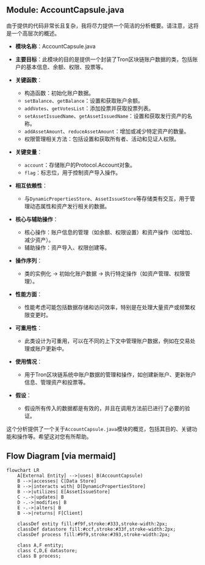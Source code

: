 ## Module: AccountCapsule.java
由于提供的代码非常长且复杂，我将尽力提供一个简洁的分析概要。请注意，这将是一个高层次的概述。

- **模块名称**：AccountCapsule.java

- **主要目标**：此模块的目的是提供一个封装了Tron区块链账户数据的类，包括账户的基本信息、余额、权限、投票等。

- **关键函数**：
  - 构造函数：初始化账户数据。
  - `setBalance`、`getBalance`：设置和获取账户余额。
  - `addVotes`、`getVotesList`：添加投票并获取投票列表。
  - `setAssetIssuedName`、`getAssetIssuedName`：设置和获取发行资产的名称。
  - `addAssetAmount`、`reduceAssetAmount`：增加或减少特定资产的数量。
  - 权限管理相关方法：包括设置和获取所有者、活动和见证人权限。

- **关键变量**：
  - `account`：存储账户的Protocol.Account对象。
  - `flag`：标志位，用于控制资产导入操作。

- **相互依赖性**：
  - 与`DynamicPropertiesStore`、`AssetIssueStore`等存储类有交互，用于管理动态属性和资产发行相关的数据。

- **核心与辅助操作**：
  - 核心操作：账户信息的管理（如余额、权限设置）和资产操作（如增加、减少资产）。
  - 辅助操作：资产导入、权限创建等。

- **操作序列**：
  - 类的实例化 -> 初始化账户数据 -> 执行特定操作（如资产管理、权限管理）。

- **性能方面**：
  - 性能考虑可能包括数据存储和访问效率，特别是在处理大量资产或频繁权限变更时。

- **可重用性**：
  - 此类设计为可重用，可以在不同的上下文中管理账户数据，例如在交易处理或账户更新中。

- **使用情况**：
  - 用于Tron区块链系统中账户数据的管理和操作，如创建新账户、更新账户信息、管理资产和投票等。

- **假设**：
  - 假设所有传入的数据都是有效的，并且在调用方法前已进行了必要的验证。

这个分析提供了一个关于`AccountCapsule.java`模块的概览，包括其目的、关键功能和操作等。希望这对您有所帮助。
## Flow Diagram [via mermaid]
```mermaid
flowchart LR
    A[External Entity] -->|uses| B(AccountCapsule)
    B -->|accesses| C[Data Store]
    B -->|interacts with| D[DynamicPropertiesStore]
    B -->|utilizes| E[AssetIssueStore]
    C -.->|updates| B
    D -.->|modifies| B
    E -.->|alters| B
    B -->|returns| F[Client]

    classDef entity fill:#f9f,stroke:#333,stroke-width:2px;
    classDef datastore fill:#ccf,stroke:#33f,stroke-width:2px;
    classDef process fill:#9f9,stroke:#393,stroke-width:2px;

    class A,F entity;
    class C,D,E datastore;
    class B process;
```
